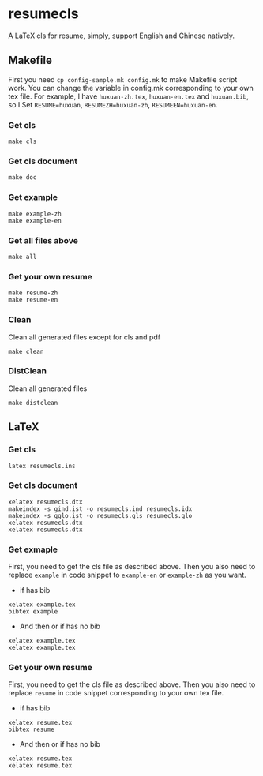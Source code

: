 # resumecls

A LaTeX cls for resume, simply, support English and Chinese natively.

## Makefile
First you need `cp config-sample.mk config.mk` to make Makefile script work.
You can change the variable in config.mk corresponding to your own tex file.
For example, I have `huxuan-zh.tex`, `huxuan-en.tex` and `huxuan.bib`, so I
Set `RESUME=huxuan`, `RESUMEZH=huxuan-zh`, `RESUMEEN=huxuan-en`.

### Get cls
```shell
make cls
```

### Get cls document
```shell
make doc
```

### Get example
```shell
make example-zh
make example-en
```

### Get all files above
```shell
make all
```

### Get your own resume
```shell
make resume-zh
make resume-en
```

### Clean
Clean all generated files except for cls and pdf
```shell
make clean
```

### DistClean
Clean all generated files
```shell
make distclean
```

## LaTeX

### Get cls
```shell
latex resumecls.ins
```

### Get cls document
```shell
xelatex resumecls.dtx
makeindex -s gind.ist -o resumecls.ind resumecls.idx
makeindex -s gglo.ist -o resumecls.gls resumecls.glo
xelatex resumecls.dtx
xelatex resumecls.dtx
```

### Get exmaple
First, you need to get the cls file as described above.
Then you also need to replace `example` in code snippet
to `example-en` or `example-zh` as you want.

- if has bib
```shell
xelatex example.tex
bibtex example
```

- And then or if has no bib
```shell
xelatex example.tex
xelatex example.tex
```

### Get your own resume
First, you need to get the cls file as described above.
Then you also need to replace `resume` in code snippet
corresponding to your own tex file.

- if has bib
```shell
xelatex resume.tex
bibtex resume
```

- And then or if has no bib
```shell
xelatex resume.tex
xelatex resume.tex
```
